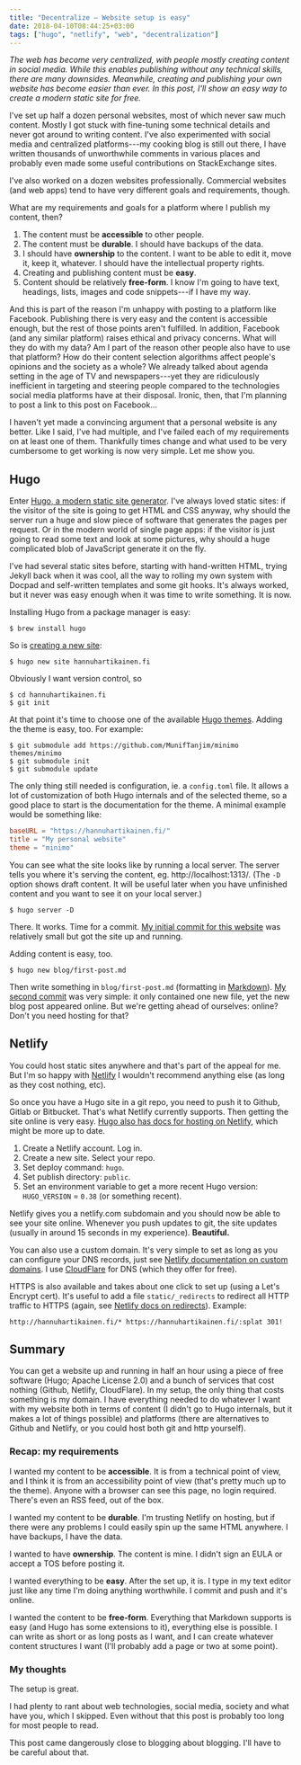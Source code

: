 ```yaml
---
title: "Decentralize – Website setup is easy"
date: 2018-04-10T08:44:25+03:00
tags: ["hugo", "netlify", "web", "decentralization"]
---
```


*The web has become very centralized, with people mostly creating content in social media. While this enables publishing without any technical skills, there are many downsides. Meanwhile, creating and publishing your own website has become easier than ever. In this post, I'll show an easy way to create a modern static site for free.*
<!--more-->

I've set up half a dozen personal websites, most of which never saw much content. Mostly I got stuck with fine-tuning some technical details and never got around to writing content. I've also experimented with social media and centralized platforms---my cooking blog is still out there, I have written thousands of unworthwhile comments in various places and probably even made some useful contributions on StackExchange sites.

I've also worked on a dozen websites professionally. Commercial websites (and web apps) tend to have very different goals and requirements, though.

What are my requirements and goals for a platform where I publish my content, then?

1. The content must be **accessible** to other people.
2. ‎The content must be **durable**. I should have backups of the data.
3. ‎I should have **ownership** to the content. I want to be able to edit it, move it, keep it, whatever. I should have the intellectual property rights.
4. ‎Creating and publishing content must be **easy**.
5. ‎Content should be relatively **free-form**. I know I'm going to have text, headings, lists, images and code snippets---if I have my way.

And this is part of the reason I'm unhappy with posting to a platform like Facebook. Publishing there is very easy and the content is accessible enough, but the rest of those points aren't fulfilled. In addition, Facebook (and any similar platform) raises ethical and privacy concerns. What will they do with my data? Am I part of the reason other people also have to use that platform? How do their content selection algorithms affect people's opinions and the society as a whole? We already talked about agenda setting in the age of TV and newspapers---yet they are ridiculously inefficient in targeting and steering people compared to the technologies social media platforms have at their disposal. Ironic, then, that I'm planning to post a link to this post on Facebook...

I haven't yet made a convincing argument that a personal website is any better. Like I said, I've had multiple, and I've failed each of my requirements on at least one of them. Thankfully times change and what used to be very cumbersome to get working is now very simple. Let me show you.

## Hugo

Enter [Hugo, a modern static site generator](https://gohugo.io). I've always loved static sites: if the visitor of the site is going to get HTML and CSS anyway, why should the server run a huge and slow piece of software that generates the pages per request. Or in the modern world of single page apps: if the visitor is just going to read some text and look at some pictures, why should a huge complicated blob of JavaScript generate it on the fly.

I've had several static sites before, starting with hand-written HTML, trying Jekyll back when it was cool, all the way to rolling my own system with Docpad and self-written templates and some git hooks. It's always worked, but it never was easy enough when it was time to write something. It is now.

Installing Hugo from a package manager is easy:

```
$ brew install hugo
```

So is [creating a new site](https://gohugo.io/getting-started/quick-start/):

```
$ hugo new site hannuhartikainen.fi
```

Obviously I want version control, so

```
$ cd hannuhartikainen.fi
$ git init
```

At that point it's time to choose one of the available [Hugo themes](https://themes.gohugo.io/). Adding the theme is easy, too. For example:

```
$ git submodule add https://github.com/MunifTanjim/minimo themes/minimo
$ git submodule init
$ git submodule update
```

The only thing still needed is configuration, ie. a `config.toml` file. It allows a lot of customization of both Hugo internals and of the selected theme, so a good place to start is the documentation for the theme. A minimal example would be something like:

```toml
baseURL = "https://hannuhartikainen.fi/"
title = "My personal website"
theme = "minimo"
```

You can see what the site looks like by running a local server. The server tells you where it's serving the content, eg. http://localhost:1313/.
(The `-D` option shows draft content. It will be useful later when you have unfinished content and you want to see it on your local server.)

```
$ hugo server -D
```

There. It works. Time for a commit. [My initial commit for this website](https://github.com/dancek/hannuhartikainen.fi/commit/717a2cd947fdd18e35bb700c7017a71626bb615a) was relatively small but got the site up and running.

Adding content is easy, too.

```
$ hugo new blog/first-post.md
```

Then write something in `blog/first-post.md` (formatting in [Markdown](https://en.wikipedia.org/wiki/Markdown)). [My second commit](https://github.com/dancek/hannuhartikainen.fi/commit/5347fc0f6d1583c7d356ed08e7c004406d87b1c6) was very simple: it only contained one new file, yet the new blog post appeared online. But we're getting ahead of ourselves: online? Don't you need hosting for that?

## Netlify

You could host static sites anywhere and that's part of the appeal for me. But I'm so happy with [Netlify](https://www.netlify.com/) I wouldn't recommend anything else (as long as they cost nothing, etc).

So once you have a Hugo site in a git repo, you need to push it to Github, Gitlab or Bitbucket. That's what Netlify currently supports. Then getting the site online is very easy. [Hugo also has docs for hosting on Netlify](https://gohugo.io/hosting-and-deployment/hosting-on-netlify/), which might be more up to date.

1. Create a Netlify account. Log in.
2. Create a new site. Select your repo.
3. Set deploy command: `hugo`.
4. Set publish directory: `public`.
5. Set an environment variable to get a more recent Hugo version: `HUGO_VERSION` = `0.38` (or something recent).

Netlify gives you a netlify.com subdomain and you should now be able to see your site online. Whenever you push updates to git, the site updates (usually in around 15 seconds in my experience). **Beautiful.**

You can also use a custom domain. It's very simple to set as long as you can configure your DNS records, just see [Netlify documentation on custom domains](https://www.netlify.com/docs/custom-domains/). I use [CloudFlare](https://www.cloudflare.com/) for DNS (which they offer for free).

HTTPS is also available and takes about one click to set up (using a Let's Encrypt cert). It's useful to add a file `static/_redirects` to redirect all HTTP traffic to HTTPS (again, see [Netlify docs on redirects](https://www.netlify.com/docs/redirects/)). Example:

```
http://hannuhartikainen.fi/* https://hannuhartikainen.fi/:splat 301!
```

## Summary

You can get a website up and running in half an hour using a piece of free software (Hugo; Apache License 2.0) and a bunch of services that cost nothing (Github, Netlify, CloudFlare). In my setup, the only thing that costs something is my domain. I have everything needed to do whatever I want with my website both in terms of content (I didn't go to Hugo internals, but it makes a lot of things possible) and platforms (there are alternatives to Github and Netlify, or you could host both git and http yourself).

### Recap: my requirements

I wanted my content to be **accessible**. It is from a technical point of view, and I think it is from an accessibility point of view (that's pretty much up to the theme). Anyone with a browser can see this page, no login required. There's even an RSS feed, out of the box.

I wanted my content to be **durable**. I'm trusting Netlify on hosting, but if there were any problems I could easily spin up the same HTML anywhere. I have backups, I have the data.

I wanted to have **ownership**. The content is mine. I didn't sign an EULA or accept a TOS before posting it.

I wanted everything to be **easy**. After the set up, it is. I type in my text editor just like any time I'm doing anything worthwhile. I commit and push and it's online.

I wanted the content to be **free-form**. Everything that Markdown supports is easy (and Hugo has some extensions to it), everything else is possible. I can write as short or as long posts as I want, and I can create whatever content structures I want (I'll probably add a page or two at some point).


### My thoughts

The setup is great.

I had plenty to rant about web technologies, social media, society and what have you, which I skipped. Even without that this post is probably too long for most people to read.

This post came dangerously close to blogging about blogging. I'll have to be careful about that.
